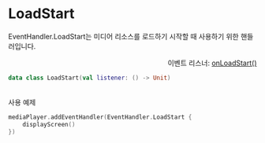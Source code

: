 # LoadStart

EventHandler.LoadStart는 미디어 리소스를 로드하기 시작할 때 사용하기 위한 핸들러입니다.
<div align="right">
이벤트 리스너: <a href="../event_listeners/on_load_start.md">onLoadStart()</a>
</div>

```kotlin
data class LoadStart(val listener: () -> Unit)
```

\
사용 예제
```kotlin
mediaPlayer.addEventHandler(EventHandler.LoadStart {
    displayScreen()
})
```